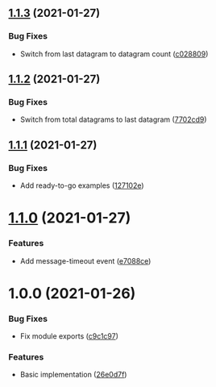 ## [1.1.3](https://github.com/Rapsssito/udp-json/compare/v1.1.2...v1.1.3) (2021-01-27)


### Bug Fixes

* Switch from last datagram to datagram count ([c028809](https://github.com/Rapsssito/udp-json/commit/c02880931552f65ad3c02733428abdab279fcc8a))

## [1.1.2](https://github.com/Rapsssito/udp-json/compare/v1.1.1...v1.1.2) (2021-01-27)


### Bug Fixes

* Switch from total datagrams to last datagram ([7702cd9](https://github.com/Rapsssito/udp-json/commit/7702cd9322cd90f9d0e729e47094ba04a06b5873))

## [1.1.1](https://github.com/Rapsssito/udp-json/compare/v1.1.0...v1.1.1) (2021-01-27)


### Bug Fixes

* Add ready-to-go examples ([127102e](https://github.com/Rapsssito/udp-json/commit/127102eaec53f49f43b0e51dd4de6794138ae9c1))

# [1.1.0](https://github.com/Rapsssito/udp-json/compare/v1.0.0...v1.1.0) (2021-01-27)


### Features

* Add message-timeout event ([e7088ce](https://github.com/Rapsssito/udp-json/commit/e7088cefb372bb24cb7fec4e9d5749e299c3c11c))

# 1.0.0 (2021-01-26)


### Bug Fixes

* Fix module exports ([c9c1c97](https://github.com/Rapsssito/udp-json/commit/c9c1c975a2477f235cab958839f87630754d1279))


### Features

* Basic implementation ([26e0d7f](https://github.com/Rapsssito/udp-json/commit/26e0d7f00fcde062e8459eb0eaf0da7e40d5e66f))
